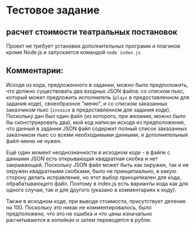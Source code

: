 # Тестовое задание
## расчет стоимости театральных постановок

Проект не требует установки дополнительных программ и плагинов кроме Node.js и запускается командой
`node index.js`

## Комментарии:

Исходя из кода, предложенного в задании, можно было предположить, что должно существовать два входных JSON файла: со списком пьес, который может предложить исполнитель (`plays` в предоставленном для задания коде), своеобразное "меню", и со списком заказанных заказчиком пьес (`invoice` в предоставленном для задания коде). Поскольку дан был один файл (из которого, при желании, можно было бы сконструировать два), мой код написан исходя из предположения, что данный в задании JSON файл содержит полный список заказанных заказчиком пьес со всеми необходимыми данными, и дополнительный файл-меню не нужен.

Ещё один момент неоднозначности в исходном коде - в файле с данными JSON есть открывающая квадратная скобка и нет закрывающей. Поскольку JSON файл может быть как окружен, так и не окружен квадратными скобками, было не принципиально, в какую сторону делать исправление, но этот выбор принципиален для кода, обрабатывающего файл. Поэтому в index.js есть варианты кода как для одного случая, так и для другого (указано в комментариях к коду).

Также в исходном коде, при выводе стоимости, присутствует деление на 100. Поскольку это никак не комментировалось, было предположено, что это не ошибка и что цены изначально расчитываются в копейках и затем переводятся в рубли. 